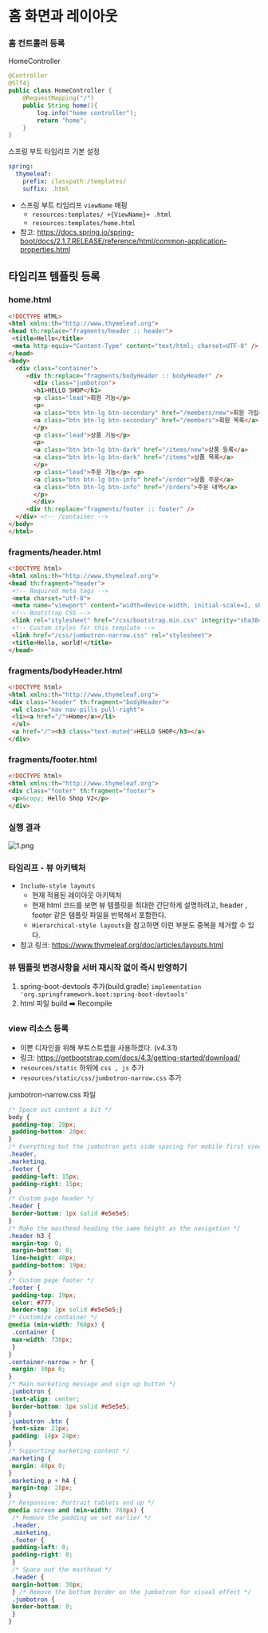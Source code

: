 # 홈 화면과 레이아웃

### 홈 컨트롤러 등록

HomeController
```java
@Controller
@Slf4j
public class HomeController {
    @RequestMapping("/")
    public String home(){
        log.info("home controller");
        return "home";
    }
}
```

스프링 부트 타임리프 기본 설정
```yaml
spring:
  thymeleaf:
    prefix: classpath:/templates/ 
    suffix: .html
```
- 스프링 부트 타임리프 `viewName` 매핑
  - `resources:templates/ +{ViewName}+ .html`
  - `resources:templates/home.html`
- 참고: https://docs.spring.io/spring-boot/docs/2.1.7.RELEASE/reference/html/common-application-properties.html

## 타임리프 템플릿 등록

### home.html

```html
<!DOCTYPE HTML>
<html xmlns:th="http://www.thymeleaf.org">
<head th:replace="fragments/header :: header">
 <title>Hello</title>
 <meta http-equiv="Content-Type" content="text/html; charset=UTF-8" />
</head>
<body>
  <div class="container">
     <div th:replace="fragments/bodyHeader :: bodyHeader" />
       <div class="jumbotron">
       <h1>HELLO SHOP</h1>
       <p class="lead">회원 기능</p>
       <p>
       <a class="btn btn-lg btn-secondary" href="/members/new">회원 가입</a>
       <a class="btn btn-lg btn-secondary" href="/members">회원 목록</a>
       </p>
       <p class="lead">상품 기능</p>
       <p>
       <a class="btn btn-lg btn-dark" href="/items/new">상품 등록</a>
       <a class="btn btn-lg btn-dark" href="/items">상품 목록</a>
       </p>
       <p class="lead">주문 기능</p> <p>
       <a class="btn btn-lg btn-info" href="/order">상품 주문</a>
       <a class="btn btn-lg btn-info" href="/orders">주문 내역</a>
       </p>
       </div>
     <div th:replace="fragments/footer :: footer" />
  </div> <!-- /container -->
</body>
</html>
```

### fragments/header.html

```html
<!DOCTYPE html>
<html xmlns:th="http://www.thymeleaf.org">
<head th:fragment="header">
 <!-- Required meta tags -->
 <meta charset="utf-8">
 <meta name="viewport" content="width=device-width, initial-scale=1, shrinkto-fit=no">
 <!-- Bootstrap CSS -->
 <link rel="stylesheet" href="/css/bootstrap.min.css" integrity="sha384-ggOyR0iXCbMQv3Xipma34MD+dH/1fQ784/j6cY/iJTQUOhcWr7x9JvoRxT2MZw1T" crossorigin="anonymous">
 <!-- Custom styles for this template -->
 <link href="/css/jumbotron-narrow.css" rel="stylesheet">
 <title>Hello, world!</title>
</head>
```

### fragments/bodyHeader.html

```html
<!DOCTYPE html>
<html xmlns:th="http://www.thymeleaf.org">
<div class="header" th:fragment="bodyHeader">
 <ul class="nav nav-pills pull-right">
 <li><a href="/">Home</a></li>
 </ul>
 <a href="/"><h3 class="text-muted">HELLO SHOP</h3></a>
</div>
```

### fragments/footer.html

```html
<!DOCTYPE html>
<html xmlns:th="http://www.thymeleaf.org">
<div class="footer" th:fragment="footer">
 <p>&copy; Hello Shop V2</p>
</div>
```

### 실행 결과 

![1.png](Image%2F1.png)

### 타임리프 - 뷰 아키텍처

- `Include-style layouts`
  - 현재 적용된 레이아웃 아키텍처
  - 현재 html 코드를 보면 뷰 템플릿을 최대한 간단하게 설명하려고, header , footer 같은 템플릿 파일을 반복해서 포함한다.
  - `Hierarchical-style layouts`을 참고하면 이런 부분도 중복을 제거할 수 있다.
- 참고 링크: https://www.thymeleaf.org/doc/articles/layouts.html

### 뷰 템플릿 변경사항을 서버 재시작 없이 즉시 반영하기

1. spring-boot-devtools 추가(build.gradle) `implementation 'org.springframework.boot:spring-boot-devtools'`
2. html 파일 build ➡️ Recompile


### view 리소스 등록

- 이쁜 디자인을 위해 부트스트랩을 사용하겠다. (v4.3.1)
- 링크: https://getbootstrap.com/docs/4.3/getting-started/download/
- `resources/static` 하위에 `css , js` 추가
- `resources/static/css/jumbotron-narrow.css` 추가

jumbotron-narrow.css 파일
```css
/* Space out content a bit */
body {
 padding-top: 20px;
 padding-bottom: 20px;
}
/* Everything but the jumbotron gets side spacing for mobile first views */
.header,
.marketing,
.footer {
 padding-left: 15px;
 padding-right: 15px;
}
/* Custom page header */
.header {
 border-bottom: 1px solid #e5e5e5;
}
/* Make the masthead heading the same height as the navigation */
.header h3 {
 margin-top: 0;
 margin-bottom: 0;
 line-height: 40px;
 padding-bottom: 19px;
}
/* Custom page footer */
.footer {
 padding-top: 19px;
 color: #777;
 border-top: 1px solid #e5e5e5;}
/* Customize container */
@media (min-width: 768px) {
 .container {
 max-width: 730px;
 }
}
.container-narrow > hr {
 margin: 30px 0;
}
/* Main marketing message and sign up button */
.jumbotron {
 text-align: center;
 border-bottom: 1px solid #e5e5e5;
}
.jumbotron .btn {
 font-size: 21px;
 padding: 14px 24px;
}
/* Supporting marketing content */
.marketing {
 margin: 40px 0;
}
.marketing p + h4 {
 margin-top: 28px;
}
/* Responsive: Portrait tablets and up */
@media screen and (min-width: 768px) {
 /* Remove the padding we set earlier */
 .header,
 .marketing,
 .footer {
 padding-left: 0;
 padding-right: 0;
 }
 /* Space out the masthead */
 .header {
 margin-bottom: 30px;
 } /* Remove the bottom border on the jumbotron for visual effect */
 .jumbotron {
 border-bottom: 0;
 }
}
```
